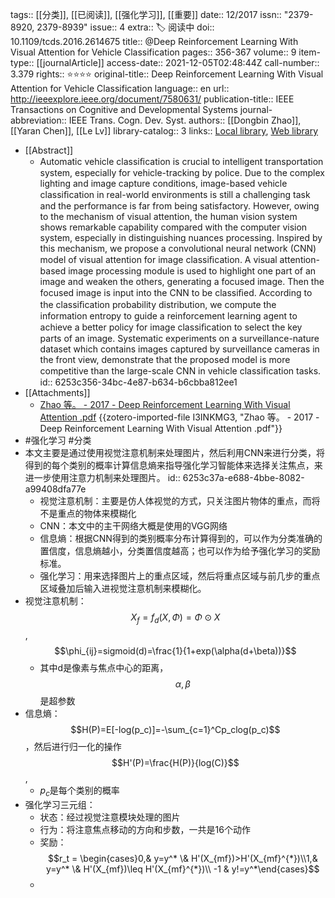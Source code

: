 tags:: [[分类]], [[已阅读]], [[强化学习]], [[重要]]
date:: 12/2017
issn:: "2379-8920, 2379-8939"
issue:: 4
extra:: 🏷️ 阅读中
doi:: 10.1109/tcds.2016.2614675
title:: @Deep Reinforcement Learning With Visual Attention for Vehicle Classification
pages:: 356-367
volume:: 9
item-type:: [[journalArticle]]
access-date:: 2021-12-05T02:48:44Z
call-number:: 3.379
rights:: ⭐⭐⭐⭐
original-title:: Deep Reinforcement Learning With Visual Attention for Vehicle Classification
language:: en
url:: http://ieeexplore.ieee.org/document/7580631/
publication-title:: IEEE Transactions on Cognitive and Developmental Systems
journal-abbreviation:: IEEE Trans. Cogn. Dev. Syst.
authors:: [[Dongbin Zhao]], [[Yaran Chen]], [[Le Lv]]
library-catalog:: 3
links:: [Local library](zotero://select/library/items/BHQT8T4W), [Web library](https://www.zotero.org/users/8746250/items/BHQT8T4W)

- [[Abstract]]
	- Automatic vehicle classiﬁcation is crucial to intelligent transportation system, especially for vehicle-tracking by police. Due to the complex lighting and image capture conditions, image-based vehicle classiﬁcation in real-world environments is still a challenging task and the performance is far from being satisfactory. However, owing to the mechanism of visual attention, the human vision system shows remarkable capability compared with the computer vision system, especially in distinguishing nuances processing. Inspired by this mechanism, we propose a convolutional neural network (CNN) model of visual attention for image classiﬁcation. A visual attention-based image processing module is used to highlight one part of an image and weaken the others, generating a focused image. Then the focused image is input into the CNN to be classiﬁed. According to the classiﬁcation probability distribution, we compute the information entropy to guide a reinforcement learning agent to achieve a better policy for image classiﬁcation to select the key parts of an image. Systematic experiments on a surveillance-nature dataset which contains images captured by surveillance cameras in the front view, demonstrate that the proposed model is more competitive than the large-scale CNN in vehicle classiﬁcation tasks.
	  id:: 6253c356-34bc-4e87-b634-b6cbba812ee1
- [[Attachments]]
	- [Zhao 等。 - 2017 - Deep Reinforcement Learning With Visual Attention .pdf](zotero://select/library/items/I3INKMG3) {{zotero-imported-file I3INKMG3, "Zhao 等。 - 2017 - Deep Reinforcement Learning With Visual Attention .pdf"}}
- #强化学习 #分类
- 本文主要是通过使用视觉注意机制来处理图片，然后利用CNN来进行分类，将得到的每个类别的概率计算信息熵来指导强化学习智能体来选择关注焦点，来进一步使用注意力机制来处理图片。
  id:: 6253c37a-e688-4bbe-8082-a99408dfa77e
	- 视觉注意机制：主要是仿人体视觉的方式，只关注图片物体的重点，而将不是重点的物体来模糊化
	- CNN：本文中的主干网络大概是使用的VGG网络
	- 信息熵：根据CNN得到的类别概率分布计算得到的，可以作为分类准确的置信度，信息熵越小，分类置信度越高；也可以作为给予强化学习的奖励标准。
	- 强化学习：用来选择图片上的重点区域，然后将重点区域与前几步的重点区域叠加后输入进视觉注意机制来模糊化。
- 视觉注意机制：$$X_f=f_d(X,\Phi)=\Phi \odot X$$,$$\phi_{ij}=sigmoid(d)=\frac{1}{1+exp(\alpha(d+\beta))}$$
	- 其中d是像素与焦点中心的距离，$$\alpha,\beta$$是超参数
- 信息熵：$$H(P)=E[-log(p_c)]=-\sum_{c=1}^Cp_clog(p_c)$$，然后进行归一化的操作$$H'(P)=\frac{H(P)}{log(C)}$$,
	- $p_c$是每个类别的概率
- 强化学习三元组：
	- 状态：经过视觉注意模块处理的图片
	- 行为：将注意焦点移动的方向和步数，一共是16个动作
	- 奖励：$$r_t = \begin{cases}0,& y=y^* \& H'(X_{mf})>H'(X_{mf}^{*})\\1,& y=y^* \& H'(X_{mf})\leq H'(X_{mf}^{*})\\ -1 & y!=y^*\end{cases}$$
	-